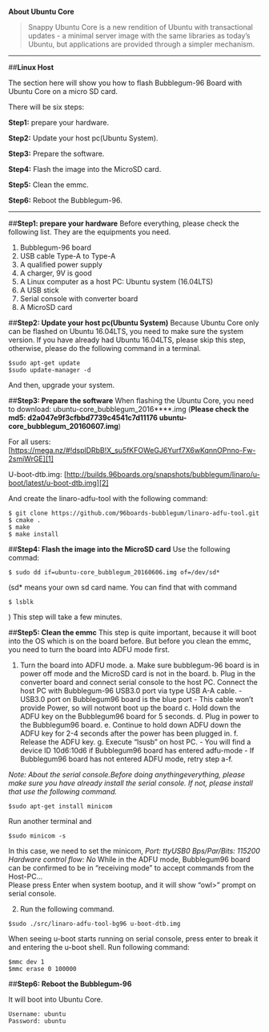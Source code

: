 **About Ubuntu Core**

> Snappy Ubuntu Core is a new rendition of Ubuntu with transactional updates - a minimal server image with the same libraries as today’s Ubuntu, but applications are provided through a simpler mechanism.


----------
##**Linux Host**

The section here will show you how to flash Bubblegum-96 Board with Ubuntu Core on a micro SD card.

There will be six steps:

**Step1:** prepare your hardware.

**Step2:** Update your host pc(Ubuntu System).

**Step3:** Prepare the software.

**Step4:** Flash the image into the MicroSD card.

**Step5:** Clean the emmc.

**Step6:** Reboot the Bubblegum-96.


----------
##**Step1: prepare your hardware**
Before everything, please check the following list. They are the equipments you need.
1. Bubblegum-96 board
2. USB cable Type-A to Type-A
3. A qualified power supply 
4. A charger, 9V is good
5. A Linux computer as a host PC: Ubuntu system (16.04LTS)
6. A USB stick
7. Serial console with converter board
8. A MicroSD card

##**Step2: Update your host pc(Ubuntu System)**
Because Ubuntu Core only can be flashed on Ubuntu 16.04LTS, you need to make sure the system version.
If you have already had Ubuntu 16.04LTS, please skip this step, otherwise, please do the following command in a terminal.
```shell
$sudo apt-get update
$sudo update-manager -d 
```
And then, upgrade your system.

##**Step3: Prepare the software**
When flashing the Ubuntu Core, you need to download:
ubuntu-core_bubblegum_2016****.img 
(**Please check the md5: d2a047e9f3cfbbd7739c4541c7d11176  ubuntu-core_bubblegum_20160607.img**)

For all users: [https://mega.nz/#!dsplDRbB!X_su5fKFOWeGJ6Yurf7X6wKqnnOPnno-Fw-2smiWrGE][1]

U-boot-dtb.img: [http://builds.96boards.org/snapshots/bubblegum/linaro/u-boot/latest/u-boot-dtb.img][2]

And create the linaro-adfu-tool with the following command:
```shell
$ git clone https://github.com/96boards-bubblegum/linaro-adfu-tool.git
$ cmake .
$ make
$ make install
```

##**Step4: Flash the image into the MicroSD card**
Use the following commad:
```shell
$ sudo dd if=ubuntu-core_bubblegum_20160606.img of=/dev/sd*
```

(sd* means your own sd card name. You can find that with command 
```shell
$ lsblk
```
)
This step will take a few minutes.

##**Step5: Clean the emmc**
This step is quite important, because it will boot into the OS which is on the board before. But before you clean the emmc, you need to turn the board into ADFU mode first.

 1. Turn the board into ADFU mode.
     a. Make sure bubblegum-96 board is in power off mode and the MicroSD card is not in the board.
    b. Plug in the converter board and connect serial console to the host PC. 
Connect the host PC with Bubblegum-96 USB3.0 port via type USB A-A cable.
        - USB3.0 port on Bubblegum96 board is the blue port
        - This cable won’t provide Power, so will notwont boot up the board
    c. Hold down the ADFU key on the Bubblegum96 board for 5 seconds.
    d. Plug in power to the Bubblegum96 board.
    e. Continue to hold down ADFU down the ADFU key for 2-4 seconds after the power has been plugged in.
    f. Release the ADFU key.
    g. Execute “lsusb” on host PC.
        - You will find a device ID 10d6:10d6 if Bubblegum96  board has entered adfu-mode
        - If Bubblegum96 board has not entered ADFU mode,  retry step a-f.

 *Note: About the serial console.Before doing anythingeverything, please make sure you have already install the serial console. If not, please install that use the following command.*
        
```shell
$sudo apt-get install minicom
```

Run another terminal and
```shell
$sudo minicom -s
```

In this case, we need to set the minicom,
*Port: ttyUSB0
Bps/Par/Bits: 115200
Hardware control flow: No*
While in the ADFU mode, Bubblegum96 board can be confirmed to be in “receiving mode” to accept commands from the Host-PC…  
Please press Enter when system bootup, and it will show “owl>” prompt on serial console.

2. Run the following command.
```shell
$sudo ./src/linaro-adfu-tool-bg96 u-boot-dtb.img
```

When seeing u-boot starts running on serial console, press enter to break it and entering the u-boot shell.
Run following command:
```shell
$mmc dev 1
$mmc erase 0 100000
```
##**Step6: Reboot the Bubblegum-96**

It will boot into Ubuntu Core.
```shell
Username: ubuntu
Password: ubuntu
```




        
        

  [1]: https://mega.nz/#!dsplDRbB!X_su5fKFOWeGJ6Yurf7X6wKqnnOPnno-Fw-2smiWrGE
  [2]: http://builds.96boards.org/snapshots/bubblegum/linaro/u-boot/latest/u-boot-dtb.img
